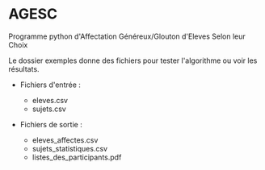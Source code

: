 # AGESC
Programme python d'Affectation Généreux/Glouton d'Eleves Selon leur Choix

Le dossier exemples donne des fichiers pour tester l'algorithme ou voir les résultats.

* Fichiers d'entrée :
  * eleves.csv
  * sujets.csv

* Fichiers de sortie :
  * eleves_affectes.csv
  * sujets_statistiques.csv
  * listes_des_participants.pdf
